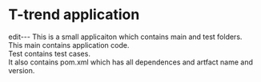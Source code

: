 # T-trend application
edit---
This is a small applicaiton which contains main and test folders.  
This main contains application code.  
Test contains test cases.  
It also contains pom.xml which has all dependences and artfact name and version.


